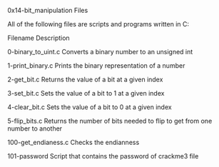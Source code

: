 0x14-bit_manipulation
Files

All of the following files are scripts and programs written in C:

Filename Description

0-binary_to_uint.c Converts a binary number to an unsigned int

1-print_binary.c Prints the binary representation of a number

2-get_bit.c Returns the value of a bit at a given index

3-set_bit.c Sets the value of a bit to 1 at a given index

4-clear_bit.c Sets the value of a bit to 0 at a given index

5-flip_bits.c Returns the number of bits needed to flip to get from one number to another

100-get_endianess.c Checks the endianness

101-password Script that contains the password of crackme3 file
